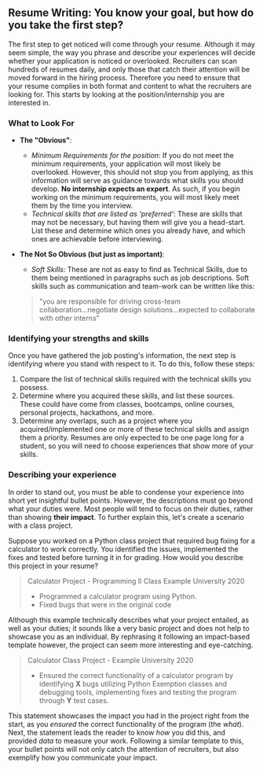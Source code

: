 ## Resume Writing: You know your goal, but how do you take the first step?

The first step to get noticed will come through your resume. Although it may seem simple, the way you phrase and describe your experiences will decide whether your application is noticed or overlooked. Recruiters can scan hundreds of resumes daily, and only those that catch their attention will be moved forward in the hiring process. Therefore you need to ensure that your resume complies in both format and content to what the recruiters are looking for. This starts by looking at the position/internship you are interested in.

### What to Look For
- **The "Obvious"**:
    - *Minimum Requirements for the position*: If you do not meet the minimum requirements, your application will most likely be overlooked. However, this should not stop you from applying, as this information will serve as guidance towards what skills you should develop. **No internship expects an expert**. As such, if you begin working on the minimum requirements, you will most likely meet them by the time you interview. 
    - *Technical skills that are listed as 'preferred'*: These are skills that may not be necessary, but having them will give you a head-start. List these and determine which ones you already have, and which ones are achievable before interviewing.

- **The Not So Obvious (but just as important)**:
    - *Soft Skills*: These are not as easy to find as Technical Skills, due to them being mentioned in paragraphs such as job descriptions. Soft skills such as communication and team-work can be written like this:
    >  "you are responsible for driving cross-team collaboration...negotiate design solutions...expected to collaborate with other interns"

### Identifying your strengths and skills
Once you have gathered the job posting's information, the next step is identifying where you stand with respect to it. To do this, follow these steps:
1. Compare the list of technical skills required with the technical skills you possess.
1. Determine where you acquired these skills, and list these sources. These could have come from classes, bootcamps, online courses, personal projects, hackathons, and more.
1. Determine any overlaps, such as a project where you acquired/implemented one or more of these technical skills and assign them a priority. Resumes are only expected to be one page long for a student, so you will need to choose experiences that show more of your skills.

### Describing your experience
In order to stand out, you must be able to condense your experience into short yet insightful bullet points. However, the descriptions must go beyond what your duties were. Most people will tend to focus on their duties, rather than showing **their impact**. To further explain this, let's create a scenario with a class project.

Suppose you worked on a Python class project that required bug fixing for a calculator to work correctly. You identified the issues, implemented the fixes and tested before turning it in for grading. How would you describe this project in your resume? 

> Calculator Project - Programming II Class Example University 2020
> - Programmed a calculator program using Python.
> - Fixed bugs that were in the original code

Although this example technically describes what your project entailed, as well as your duties; it sounds like a very basic project and does not help to showcase you as an individual. By rephrasing it following an impact-based template however, the project can seem more interesting and eye-catching.

> Calculator Class Project - Example University 2020
> - Ensured the correct functionality of a calculator program by identifying **X** bugs utilizing Python Exemption classes and debugging tools, implementing fixes and testing the program through **Y** test cases.

This statement showcases the impact you had in the project right from the start, as you *ensured* the correct functionality of the program (the *what*). Next, the statement leads the reader to know *how* you did this, and provided *data* to measure your work. Following a similar template to this, your bullet points will not only catch the attention of recruiters, but also exemplify how you communicate your impact.